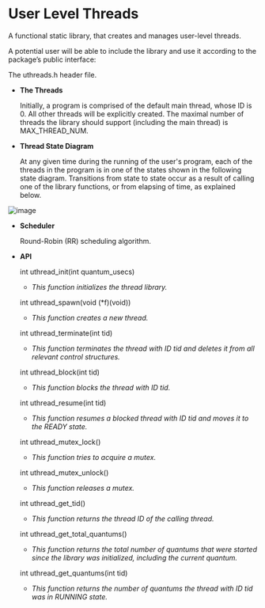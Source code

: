 # User Level Threads
A functional static library, that creates and manages user-level threads.

A potential user will be able to include the library and use it according to the package’s public interface:

The uthreads.h header file.

* __The Threads__

  Initially, a program is comprised of the default main thread, whose ID is 0. All other threads will be explicitly
  created. The maximal number of threads the library should support (including the main thread) is MAX_THREAD_NUM.

* __Thread State Diagram__

  At any given time during the running of the user's program, each of the threads in the program is in one of
  the states shown in the following state diagram. Transitions from state to state occur as a result of calling
  one of the library functions, or from elapsing of time, as explained below.

![image](https://user-images.githubusercontent.com/82065601/208743584-d9bb4539-d8fd-4023-9422-40fd47d07a23.png)

* __Scheduler__

  Round-Robin (RR) scheduling algorithm.
  
  
* __API__


  int uthread_init(int quantum_usecs)

  * _This function initializes the thread library._


  int uthread_spawn(void (*f)(void))

  * _This function creates a new thread._


  int uthread_terminate(int tid)

  * _This function terminates the thread with ID tid and deletes it from all relevant control structures._


  int uthread_block(int tid)

  * _This function blocks the thread with ID tid._


  int uthread_resume(int tid)

  * _This function resumes a blocked thread with ID tid and moves it to the READY state._


  int uthread_mutex_lock()

  * _This function tries to acquire a mutex._


  int uthread_mutex_unlock()

  * _This function releases a mutex._


  int uthread_get_tid()

  * _This function returns the thread ID of the calling thread._


  int uthread_get_total_quantums()

  * _This function returns the total number of quantums that were started since the library was
  initialized, including the current quantum._


  int uthread_get_quantums(int tid)

  * _This function returns the number of quantums the thread with ID tid was in RUNNING state._

